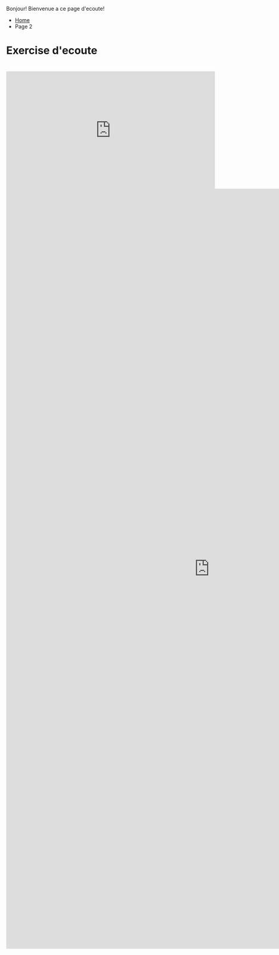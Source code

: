 <p>Bonjour! Bienvenue a ce page d'ecoute!</p>


<ul class="breadcrumb">
  <li><a href="index.html">Home</a></li>
  <li>Page 2</li>
</ul>
<h1>Exercise d'ecoute<h1>

<iframe width="560" height="315" src="https://www.youtube.com/embed/6TpyRE_juyA" frameborder="0" gesture="media" allow="encrypted-media" allowfullscreen></iframe>
<iframe src="https://h5p.org/h5p/embed/153812" width="1090" height="2040" frameborder="0" allowfullscreen="allowfullscreen"></iframe><script src="https://h5p.org/sites/all/modules/h5p/library/js/h5p-resizer.js" charset="UTF-8"></script>
